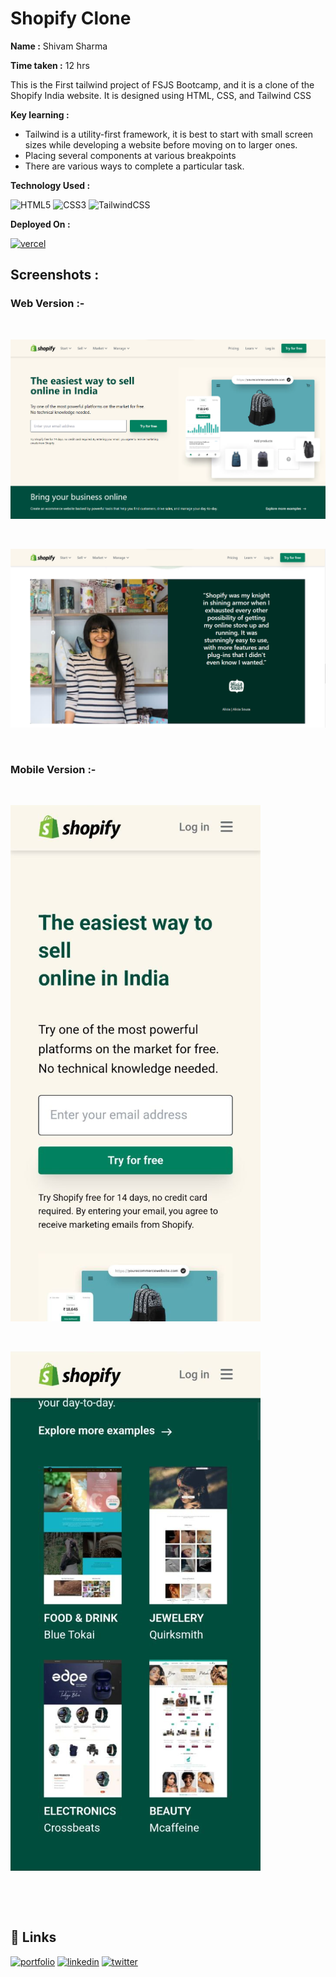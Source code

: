 
# Shopify Clone 

**Name :**  Shivam Sharma

**Time taken :**  12 hrs

This is the First tailwind project of FSJS Bootcamp, and it is a clone of the Shopify India website. It is designed using HTML, CSS, and Tailwind CSS 



**Key learning :** 

- Tailwind is a utility-first framework, it is best to start with small screen sizes while developing a website before moving on to larger ones.
- Placing several components at various breakpoints
- There are various ways to complete a particular task.


**Technology Used :**

![HTML5](https://img.shields.io/badge/html5-%23E34F26.svg?style=for-the-badge&logo=html5&logoColor=white)
![CSS3](https://img.shields.io/badge/css3-%231572B6.svg?style=for-the-badge&logo=css3&logoColor=white)
![TailwindCSS](https://img.shields.io/badge/tailwindcss-%2338B2AC.svg?style=for-the-badge&logo=tailwind-css&logoColor=white)


**Deployed On :** 

[![vercel](https://img.shields.io/badge/vercel-%23000000.svg?style=for-the-badge&logo=vercel&logoColor=white)](https://fsjs-shopify-clone.vercel.app/)




## **Screenshots :**


### **Web Version :-**

&nbsp;

![App Screenshot](./screenshots/web1.png)

&nbsp;

![App Screenshot](./screenshots/web2.png)


&nbsp;
&nbsp;

### **Mobile Version :-**

&nbsp;

![App Screenshot](./screenshots/m1.png)

&nbsp;

![App Screenshot](./screenshots/m2.png)


&nbsp;


&nbsp;

## **🔗 Links**


[![portfolio](https://img.shields.io/badge/my_portfolio-000?style=for-the-badge&logo=ko-fi&logoColor=white)]()
[![linkedin](https://img.shields.io/badge/linkedin-0A66C2?style=for-the-badge&logo=linkedin&logoColor=white)](https://www.linkedin.com/in/emshivam/)
[![twitter](https://img.shields.io/badge/twitter-1DA1F2?style=for-the-badge&logo=twitter&logoColor=white)](https://twitter.com/_sharmashivam)

